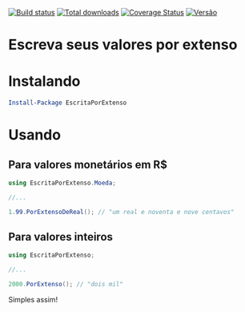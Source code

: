 [![Build status](https://ci.appveyor.com/api/projects/status/nkdw5ed1m10fyrl2?svg=true)](https://ci.appveyor.com/project/gimoteco/escritaporextenso)
[![Total downloads](https://img.shields.io/nuget/dt/EscritaPorExtenso.svg)](https://www.nuget.org/packages/EscritaPorExtenso/)
[![Coverage Status](https://coveralls.io/repos/gimoteco/EscritaPorExtenso/badge.svg?branch=opencover&service=github)](https://coveralls.io/github/gimoteco/EscritaPorExtenso?branch=opencover)
[![Versão](https://img.shields.io/nuget/v/EscritaPorExtenso.svg)](https://www.nuget.org/packages/EscritaPorExtenso/)

# Escreva seus valores por extenso

# Instalando
``` powershell
Install-Package EscritaPorExtenso 
```
# Usando

## Para valores monetários em R$

``` csharp
using EscritaPorExtenso.Moeda;

//... 

1.99.PorExtensoDeReal(); // "um real e noventa e nove centavos"
```

## Para valores inteiros
``` csharp
using EscritaPorExtenso;

//...

2000.PorExtenso(); // "dois mil"
```

Simples assim!

